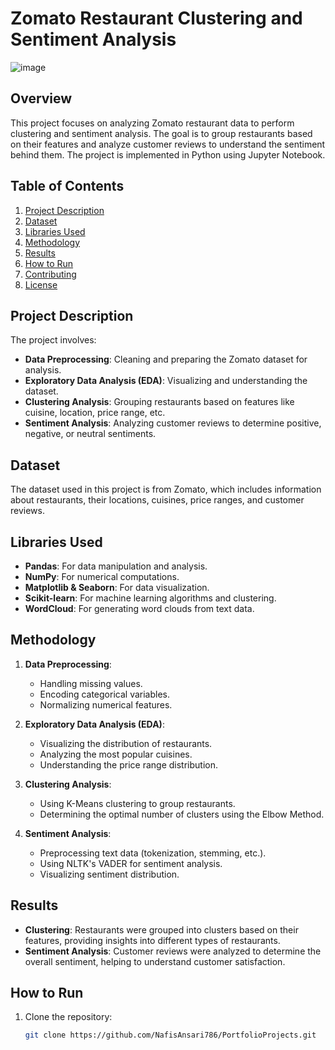 # Zomato Restaurant Clustering and Sentiment Analysis

![image](https://github.com/user-attachments/assets/22e18428-f745-4e31-933f-15b7b6e8cb0c)


## Overview
This project focuses on analyzing Zomato restaurant data to perform clustering and sentiment analysis. The goal is to group restaurants based on their features and analyze customer reviews to understand the sentiment behind them. The project is implemented in Python using Jupyter Notebook.

## Table of Contents
1. [Project Description](#project-description)
2. [Dataset](#dataset)
3. [Libraries Used](#libraries-used)
4. [Methodology](#methodology)
5. [Results](#results)
6. [How to Run](#how-to-run)
7. [Contributing](#contributing)
8. [License](#license)

## Project Description
The project involves:
- **Data Preprocessing**: Cleaning and preparing the Zomato dataset for analysis.
- **Exploratory Data Analysis (EDA)**: Visualizing and understanding the dataset.
- **Clustering Analysis**: Grouping restaurants based on features like cuisine, location, price range, etc.
- **Sentiment Analysis**: Analyzing customer reviews to determine positive, negative, or neutral sentiments.

## Dataset
The dataset used in this project is from Zomato, which includes information about restaurants, their locations, cuisines, price ranges, and customer reviews.

## Libraries Used
- **Pandas**: For data manipulation and analysis.
- **NumPy**: For numerical computations.
- **Matplotlib & Seaborn**: For data visualization.
- **Scikit-learn**: For machine learning algorithms and clustering.
- **WordCloud**: For generating word clouds from text data.

## Methodology
1. **Data Preprocessing**:
   - Handling missing values.
   - Encoding categorical variables.
   - Normalizing numerical features.

2. **Exploratory Data Analysis (EDA)**:
   - Visualizing the distribution of restaurants.
   - Analyzing the most popular cuisines.
   - Understanding the price range distribution.

3. **Clustering Analysis**:
   - Using K-Means clustering to group restaurants.
   - Determining the optimal number of clusters using the Elbow Method.

4. **Sentiment Analysis**:
   - Preprocessing text data (tokenization, stemming, etc.).
   - Using NLTK's VADER for sentiment analysis.
   - Visualizing sentiment distribution.

## Results
- **Clustering**: Restaurants were grouped into clusters based on their features, providing insights into different types of restaurants.
- **Sentiment Analysis**: Customer reviews were analyzed to determine the overall sentiment, helping to understand customer satisfaction.

## How to Run
1. Clone the repository:
   ```bash
   git clone https://github.com/NafisAnsari786/PortfolioProjects.git
